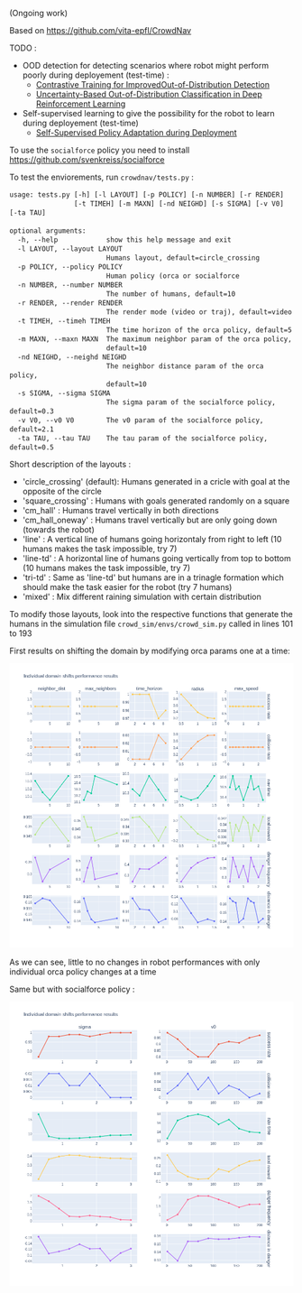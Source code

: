 (Ongoing work)

Based on https://github.com/vita-epfl/CrowdNav

TODO :
- OOD detection for detecting scenarios where robot might perform poorly during deployement (test-time) :
  - [Contrastive Training for ImprovedOut-of-Distribution Detection](https://arxiv.org/pdf/2007.05566.pdf)
  - [Uncertainty-Based Out-of-Distribution Classification in Deep Reinforcement Learning ](https://arxiv.org/pdf/2001.00496.pdf)
- Self-supervised learning to give the possibility for the robot to learn during deployement (test-time)
  - [Self-Supervised Policy Adaptation during Deployment](https://arxiv.org/pdf/2007.04309.pdf)

To use the `socialforce` policy you need to install https://github.com/svenkreiss/socialforce

To test the enviorements, run `crowdnav/tests.py` :

```shell
usage: tests.py [-h] [-l LAYOUT] [-p POLICY] [-n NUMBER] [-r RENDER]
                [-t TIMEH] [-m MAXN] [-nd NEIGHD] [-s SIGMA] [-v V0] [-ta TAU]

optional arguments:
  -h, --help            show this help message and exit
  -l LAYOUT, --layout LAYOUT
                        Humans layout, default=circle_crossing
  -p POLICY, --policy POLICY
                        Human policy (orca or socialforce
  -n NUMBER, --number NUMBER
                        The number of humans, default=10
  -r RENDER, --render RENDER
                        The render mode (video or traj), default=video
  -t TIMEH, --timeh TIMEH
                        The time horizon of the orca policy, default=5
  -m MAXN, --maxn MAXN  The maximum neighbor param of the orca policy,
                        default=10
  -nd NEIGHD, --neighd NEIGHD
                        The neighbor distance param of the orca policy,
                        default=10
  -s SIGMA, --sigma SIGMA
                        The sigma param of the socialforce policy, default=0.3
  -v V0, --v0 V0        The v0 param of the socialforce policy, default=2.1
  -ta TAU, --tau TAU    The tau param of the socialforce policy, default=0.5

```

Short description of the layouts : 
- 'circle_crossing' (default): Humans generated in a cricle with goal at the opposite of the circle
- 'square_crossing' : Humans with goals generated randomly on a square 
- 'cm_hall' : Humans travel vertically in both directions
- 'cm_hall_oneway' : Humans travel vertically but are only going down (towards the robot)
- 'line' : A vertical line of humans going horizontaly from right to left (10 humans makes the task impossible, try 7)
- 'line-td' : A horizontal line of humans going vertically from top to bottom (10 humans makes the task impossible, try 7)
- 'tri-td' : Same as 'line-td' but humans are in a trinagle formation which should make the task easier for the robot (try 7 humans)
- 'mixed' : Mix different raining simulation with certain distribution

To modify those layouts, look into the respective functions that generate the humans in the simulation file `crowd_sim/envs/crowd_sim.py` called in lines 101 to 193

First results on shifting the domain by modifying orca params one at a time:

![Alt text](/crowd_nav/data/domain_tests/individual_shifts/individual_shifts_plot.png)

As we can see, little to no changes in robot performances with only individual orca policy changes at a time

Same but with socialforce policy :

![Alt text](/crowd_nav/data/domain_tests/sf_individual_shifts/indsh.png)

